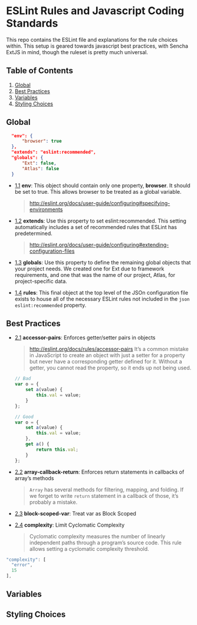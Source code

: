 # ESLint Rules and Javascript Coding Standards
This repo contains the ESLint file and explanations for the rule choices within. This setup is geared towards javascript best practices, with Sencha ExtJS in mind, though the ruleset is pretty much universal. 

## Table of Contents
1. [Global](#global)
2. [Best Practices](#best-practices)
3. [Variables](#variables)
4. [Styling Choices](#styling-choices)

## Global
  ```json
    "env": {
        "browser": true
    },
    "extends": "eslint:recommended",
    "globals": {
        "Ext": false,
        "Atlas": false
    }
  ```
  - [1.1](#env) **env**: This object should contain only one property, **browser**. It should be set to true. This allows browser to be treated as a global variable.
    > http://eslint.org/docs/user-guide/configuring#specifying-environments
  
  - [1.2](#extends) **extends**: Use this property to set eslint:recommended. This setting automatically includes a set of recommended rules that ESLint has predetermined.
    > http://eslint.org/docs/user-guide/configuring#extending-configuration-files
  - [1.3](#globals) **globals**: Use this property to define the remaining global objects that your project needs. We created one for Ext due to framework requirements, and one that was the name of our project, Atlas, for project-specific data.
  
  - [1.4](#rules) **rules**: This final object at the top level of the JSOn configuration file exists to house all of the necessary ESLint rules not included in the ```json eslint:recommended``` property.
    
## Best Practices
  - [2.1](#accessor-pairs) **accessor-pairs**: Enforces getter/setter pairs in objects

    > http://eslint.org/docs/rules/accessor-pairs 
    It’s a common mistake in JavaScript to create an object with just a setter for a property but never have a corresponding getter defined for it. Without a getter, you cannot read the property, so it ends up not being used.

    ```js
    // Bad
    var o = {
        set a(value) {
            this.val = value;
        }
    };

    // Good
    var o = {
        set a(value) {
            this.val = value;
        },
        get a() {
            return this.val;
        }
    };
    ```
    
  - [2.2](#array-callback-return) **array-callback-return**: Enforces return statements in callbacks of array’s methods
  
    > `Array` has several methods for filtering, mapping, and folding. If we forget to write `return` statement in a callback of those, it’s probably a mistake.
    
  - [2.3](#block-scoped-var) **block-scoped-var**: Treat var as Block Scoped
  - [2.4](#complexity) **complexity**: Limit Cyclomatic Complexity
    > Cyclomatic complexity measures the number of linearly independent paths through a program’s source code. This rule allows setting a cyclomatic complexity threshold.
  ```js
  "complexity": [
    "error",
    15
  ],
  ```
  

## Variables

## Styling Choices
